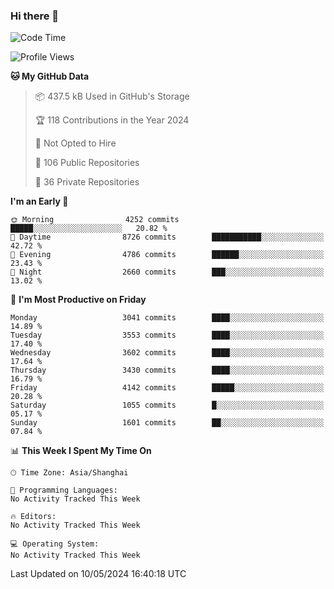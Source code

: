 ### Hi there 👋

<!--
**qbosen/qbosen** is a ✨ _special_ ✨ repository because its `README.md` (this file) appears on your GitHub profile.

Here are some ideas to get you started:

- 🔭 I’m currently working on ...
- 🌱 I’m currently learning ...
- 👯 I’m looking to collaborate on ...
- 🤔 I’m looking for help with ...
- 💬 Ask me about ...
- 📫 How to reach me: ...
- 😄 Pronouns: ...
- ⚡ Fun fact: ...
-->

<!--START_SECTION:waka-->
![Code Time](http://img.shields.io/badge/Code%20Time-2%2C111%20hrs%2036%20mins-blue)

![Profile Views](http://img.shields.io/badge/Profile%20Views-0-blue)

**🐱 My GitHub Data** 

> 📦 437.5 kB Used in GitHub's Storage 
 > 
> 🏆 118 Contributions in the Year 2024
 > 
> 🚫 Not Opted to Hire
 > 
> 📜 106 Public Repositories 
 > 
> 🔑 36 Private Repositories 
 > 
**I'm an Early 🐤** 

```text
🌞 Morning                4252 commits        █████░░░░░░░░░░░░░░░░░░░░   20.82 % 
🌆 Daytime                8726 commits        ███████████░░░░░░░░░░░░░░   42.72 % 
🌃 Evening                4786 commits        ██████░░░░░░░░░░░░░░░░░░░   23.43 % 
🌙 Night                  2660 commits        ███░░░░░░░░░░░░░░░░░░░░░░   13.02 % 
```
📅 **I'm Most Productive on Friday** 

```text
Monday                   3041 commits        ████░░░░░░░░░░░░░░░░░░░░░   14.89 % 
Tuesday                  3553 commits        ████░░░░░░░░░░░░░░░░░░░░░   17.40 % 
Wednesday                3602 commits        ████░░░░░░░░░░░░░░░░░░░░░   17.64 % 
Thursday                 3430 commits        ████░░░░░░░░░░░░░░░░░░░░░   16.79 % 
Friday                   4142 commits        █████░░░░░░░░░░░░░░░░░░░░   20.28 % 
Saturday                 1055 commits        █░░░░░░░░░░░░░░░░░░░░░░░░   05.17 % 
Sunday                   1601 commits        ██░░░░░░░░░░░░░░░░░░░░░░░   07.84 % 
```


📊 **This Week I Spent My Time On** 

```text
🕑︎ Time Zone: Asia/Shanghai

💬 Programming Languages: 
No Activity Tracked This Week

🔥 Editors: 
No Activity Tracked This Week

💻 Operating System: 
No Activity Tracked This Week
```


 Last Updated on 10/05/2024 16:40:18 UTC
<!--END_SECTION:waka-->
